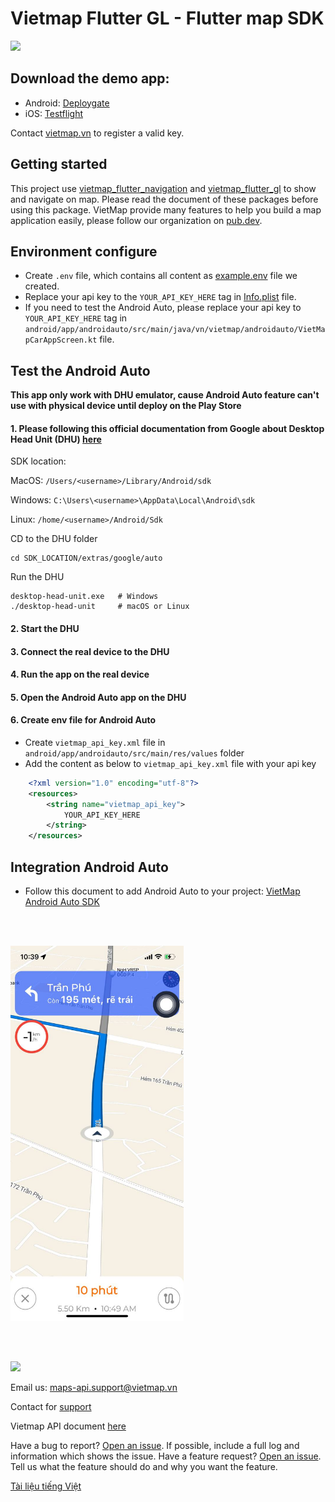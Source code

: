 # Vietmap Flutter GL - Flutter map SDK
[<img src="https://bizweb.dktcdn.net/100/415/690/themes/804206/assets/logo.png?1689561872933" height="40"/> </p>](https://bit.ly/vietmap-api)

## Download the demo app:
- Android: [Deploygate](https://dply.me/rbht07)
- iOS: [Testflight](https://testflight.apple.com/join/72lT6D0w)
 
Contact [vietmap.vn](https://bit.ly/vietmap-api) to register a valid key. 
 
## Getting started
This project use [vietmap_flutter_navigation](https://pub.dev/packages/vietmap_flutter_navigation) and [vietmap_flutter_gl](https://pub.dev/packages/vietmap_flutter_gl) to show and navigate on map. Please read the document of these packages before using this package. VietMap provide many features to help you build a map application easily, please follow our organization on [pub.dev](https://pub.dev/publishers/maps.vietmap.vn/packages).

## Environment configure
- Create `.env` file, which contains all content as [example.env](/example.env) file we created.
- Replace your api key to the `YOUR_API_KEY_HERE` tag in [Info.plist](/ios/Runner/Info.plist) file.
- If you need to test the Android Auto, please replace your api key to `YOUR_API_KEY_HERE` tag in `android/app/androidauto/src/main/java/vn/vietmap/androidauto/VietMapCarAppScreen.kt` file.

## Test the Android Auto
**This app only work with DHU emulator, cause Android Auto feature can't use with physical device until deploy on the Play Store**
#### 1. Please following this official documentation from Google about Desktop Head Unit (DHU) [here](https://developer.android.com/training/cars/testing/dhu?authuser=1)
SDK location:

MacOS:
`/Users/<username>/Library/Android/sdk`

Windows:
`C:\Users\<username>\AppData\Local\Android\sdk`

Linux:
`/home/<username>/Android/Sdk`

CD to the DHU folder
```shell
cd SDK_LOCATION/extras/google/auto
```

Run the DHU
```shell
desktop-head-unit.exe   # Windows
./desktop-head-unit     # macOS or Linux
```

#### 2. Start the DHU
#### 3. Connect the real device to the DHU
#### 4. Run the app on the real device
#### 5. Open the Android Auto app on the DHU
#### 6. Create env file for Android Auto
- Create `vietmap_api_key.xml` file in `android/app/androidauto/src/main/res/values` folder
- Add the content as below to `vietmap_api_key.xml` file with your api key

```xml 
    <?xml version="1.0" encoding="utf-8"?>
    <resources>
        <string name="vietmap_api_key">
            YOUR_API_KEY_HERE
        </string>
    </resources>
```

## Integration Android Auto 
- Follow this document to add Android Auto to your project: [VietMap Android Auto SDK](https://github.com/vietmap-company/vietmap-android-auto)

<br></br>

[<img src="https://github.com/vietmap-company/vietmap-react-native-navigation/blob/HEAD/img/ios_nav.jpeg?raw=true" height="600"/> </p>](https://vietmap.vn/maps-api)

<br></br>

[<img src="https://bizweb.dktcdn.net/100/415/690/themes/804206/assets/logo.png?1689561872933" height="40"/> </p>](https://vietmap.vn/maps-api)
Email us: [maps-api.support@vietmap.vn](mailto:maps-api.support@vietmap.vn)


Contact for [support](https://vietmap.vn/lien-he)

Vietmap API document [here](https://maps.vietmap.vn/docs/map-api/overview/)

Have a bug to report? [Open an issue](https://github.com/vietmap-company/flutter-map-sdk/issues). If possible, include a full log and information which shows the issue.
Have a feature request? [Open an issue](https://github.com/vietmap-company/flutter-map-sdk/issues). Tell us what the feature should do and why you want the feature.

[Tài liệu tiếng Việt](./README.vi.md)